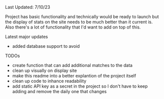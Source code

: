 Last Updated: 7/10/23

Project has basic functionality and technically would be ready to launch but the display of stats on the site needs to be much better than it current is. Also there's a lot of functionality that I'd want to add on top of this. 

Latest major updates
- added database support to avoid 

TODOs
- create function that can add additional matches to the data
- clean up visually on display site
- make this readme into a better explantion of the project itself
- clean up code to inhance readability 
- add static API key as a secret in the project so I don't have to keep adding and remove the daily one that changes

